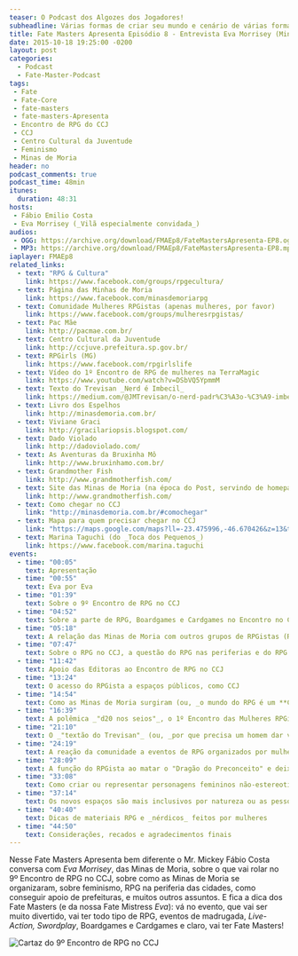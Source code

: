 ```yaml
---
teaser: O Podcast dos Algozes dos Jogadores!
subheadline: Várias formas de criar seu mundo e cenário de várias formas
title: Fate Masters Apresenta Episódio 8 - Entrevista Eva Morrisey (Minas de Moria)
date: 2015-10-18 19:25:00 -0200
layout: post
categories:
  - Podcast
  - Fate-Master-Podcast
tags:
 - Fate
 - Fate-Core
 - fate-masters
 - fate-masters-Apresenta
 - Encontro de RPG do CCJ
 - CCJ
 - Centro Cultural da Juventude
 - Feminismo
 - Minas de Moria
header: no
podcast_comments: true 
podcast_time: 48min
itunes:
  duration: 48:31
hosts:
 - Fábio Emilio Costa
 - Eva Morrisey (_Vilã especialmente convidada_)
audios:
 - OGG: https://archive.org/download/FMAEp8/FateMastersApresenta-EP8.ogg
 - MP3: https://archive.org/download/FMAEp8/FateMastersApresenta-EP8.mp3
iaplayer: FMAEp8 
related_links:
  - text: "RPG & Cultura"
    link: https://www.facebook.com/groups/rpgecultura/
  - text: Página das Minhas de Moria
    link: https://www.facebook.com/minasdemoriarpg
  - text: Comunidade Mulheres RPGistas (apenas mulheres, por favor)
    link: https://www.facebook.com/groups/mulheresrpgistas/
  - text: Pac Mãe
    link: http://pacmae.com.br/
  - text: Centro Cultural da Juventude
    link: http://ccjuve.prefeitura.sp.gov.br/
  - text: RPGirls (MG)
    link: https://www.facebook.com/rpgirlslife
  - text: Vídeo do 1º Encontro de RPG de mulheres na TerraMagic
    link: https://www.youtube.com/watch?v=DSbVQ5YpmmM
  - text: Texto do Trevisan _Nerd é Imbecil_
    link: https://medium.com/@JMTrevisan/o-nerd-padr%C3%A3o-%C3%A9-imbecil-e-preconceituoso-498beee30ca7
  - text: Livro dos Espelhos
    link: http://minasdemoria.com.br/
  - text: Viviane Graci
    link: http://gracilariopsis.blogspot.com/
  - text: Dado Violado
    link: http://dadoviolado.com/
  - text: As Aventuras da Bruxinha Mô
    link: http://www.bruxinhamo.com.br/
  - text: Grandmother Fish
    link: http://www.grandmotherfish.com/
  - text: Site das Minas de Moria (na época do Post, servindo de homepage do 9º Encontro de RPG no CCJ)
    link: http://www.grandmotherfish.com/
  - text: Como chegar no CCJ
    link: "http://minasdemoria.com.br/#comochegar"
  - text: Mapa para quem precisar chegar no CCJ
    link: "https://maps.google.com/maps?ll=-23.475996,-46.670426&z=13&t=m&hl=pt-BR&gl=BR&mapclient=embed&cid=5359812925205558850"
  - text: Marina Taguchi (do _Toca dos Pequenos_)
    link: https://www.facebook.com/marina.taguchi
events:
  - time: "00:05"
    text: Apresentação
  - time: "00:55"
    text: Eva por Eva
  - time: "01:39"
    text: Sobre o 9º Encontro de RPG no CCJ
  - time: "04:52"
    text: Sobre a parte de RPG, Boardgames e Cardgames no Encontro no CCJ
  - time: "05:18"
    text: A relação das Minas de Moria com outros grupos de RPGistas (Roleplayers, RPGarautos, Confraria das Idéias)
  - time: "07:47"
    text: Sobre o RPG no CCJ, a questão do RPG nas periferias e do RPG enquanto um tanto elitista
  - time: "11:42"
    text: Apoio das Editoras ao Encontro de RPG no CCJ
  - time: "13:24"
    text: O acesso do RPGista a espaços públicos, como CCJ
  - time: "14:54"
    text: Como as Minas de Moria surgiram (ou, _o mundo do RPG é um **Clube do Bolinha**_?)
  - time: "16:39"
    text: A polêmica _"d20 nos seios"_, o 1º Encontro das Mulheres RPGistas e o "nascimento" das Minas de Moria
  - time: "21:10"
    text: O _"textão do Trevisan"_ (ou, _por que precisa um homem dar voz?_)
  - time: "24:19"
    text: A reação da comunidade a eventos de RPG organizados por mulheres
  - time: "28:09"
    text: A função do RPGista ao matar o "Dragão do Preconceito" e deixar os espaços de RPG mais seguros e inclusivos
  - time: "33:08"
    text: Como criar ou representar personagens femininos não-estereotipados
  - time: "37:14"
    text: Os novos espaços são mais inclusivos por natureza ou as pessoas o tornaram?
  - time: "40:40"
    text: Dicas de materiais RPG e _nérdicos_ feitos por mulheres
  - time: "44:50"
    text: Considerações, recados e agradecimentos finais
---
```


Nesse Fate Masters Apresenta bem diferente o Mr. Mickey Fábio Costa conversa com _Eva Morrisey_, das Minas de Moria, sobre o que vai rolar no 9º Encontro de RPG no CCJ, sobre como as Minas de Moria se organizaram, sobre feminismo, RPG na periferia das cidades, como conseguir apoio de prefeituras, e muitos outros assuntos. E fica a dica dos Fate Masters (e da nossa Fate Mistress _Eva_): vá no evento, que vai ser muito divertido, vai ter todo tipo de RPG, eventos de madrugada, _Live-Action, Swordplay_, Boardgames e Cardgames e claro, vai ter Fate Masters!

![Cartaz do 9º Encontro de RPG no CCJ](https://fbcdn-sphotos-b-a.akamaihd.net/hphotos-ak-xap1/t31.0-8/s960x960/12095054_907120619363436_6750109236592062843_o.jpg)

